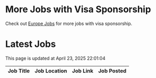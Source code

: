 # More Jobs with Visa Sponsorship

Check out [Europe Jobs](https://github.com/sureshparimi/europejobs#latest-jobs) for more jobs with visa sponsorship.

# Latest Jobs

This page is updated at April 23, 2025 22:01:04

| Job Title | Job Location | Job Link | Job Posted |
| --- | --- | --- | --- |
